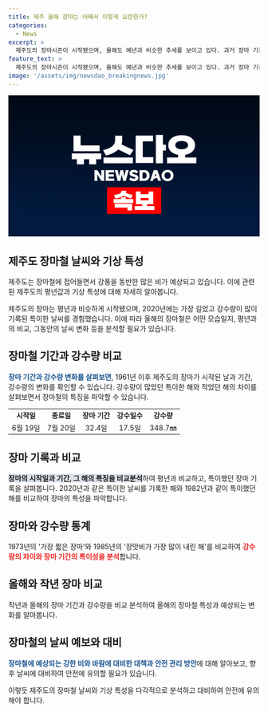 ```yaml
---
title: 제주 올해 장마는 어째서 이렇게 요란한가?
categories:
  - News
excerpt: >
  제주도의 장마시즌이 시작됐으며, 올해도 예년과 비슷한 추세를 보이고 있다. 과거 장마 기간과 강수량에 대한 통계와 함께 올해 장마의 예보를 전하며, 돌풍과 호우로 인한 주의사항을 소개하고 있다. 또한, 폭염이 제주에 영향을 미치지 않을 것으로 전망되며, 안전에 대한 주의를 당부하고 있다. (총 150자)
feature_text: >
  제주도의 장마시즌이 시작됐으며, 올해도 예년과 비슷한 추세를 보이고 있다. 과거 장마 기간과 강수량에 대한 통계와 함께 올해 장마의 예보를 전하며, 돌풍과 호우로 인한 주의사항을 소개하고 있다. 또한, 폭염이 제주에 영향을 미치지 않을 것으로 전망되며, 안전에 대한 주의를 당부하고 있다. (총 150자)
image: '/assets/img/newsdao_breakingnews.jpg'
---
```


<p><img src="/assets/img/newsdao_breakingnews.jpg" alt="firstkoreanews 속보" /></p>

<h2 data-ke-size="size26">제주도 장마철 날씨와 기상 특성</h2>

<p>제주도는 장마철에 접어들면서 강풍을 동반한 많은 비가 예상되고 있습니다. 이에 관련된 제주도의 평년값과 기상 특성에 대해 자세히 알아봅니다. </p>

<p data-ke-size="size16">제주도의 장마는 평년과 비슷하게 시작됐으며, 2020년에는 가장 길었고 강수량이 많이 기록된 특이한 날씨를 경험했습니다. 이에 따라 올해의 장마철은 어떤 모습일지, 평년과의 비교, 그동안의 날씨 변화 등을 분석할 필요가 있습니다.</p>

<h2 data-ke-size="size24">장마철 기간과 강수량 비교</h2>

<p><b><span style="color: #1a5490;">장마 기간과 강수량 변화를 살펴보면</span></b>, 1961년 이후 제주도의 장마가 시작된 날과 기간, 강수량의 변화를 확인할 수 있습니다. 강수량이 많았던 특이한 해와 적었던 해의 차이를 살펴보면서 장마철의 특징을 파악할 수 있습니다.</p>

<table>
  <tr>
    <td style="text-align: center; height: 17px;"><b>시작일</b></td>
    <td style="text-align: center; height: 17px;"><b>종료일</b></td>
    <td style="text-align: center; height: 17px;"><b>장마 기간</b></td>
    <td style="text-align: center; height: 17px;"><b>강수일수</b></td>
    <td style="text-align: center; height: 17px;"><b>강수량</b></td>
  </tr>
  <tr>
    <td style="text-align: center; height: 17px;">6월 19일</td>
    <td style="text-align: center; height: 17px;">7월 20일</td>
    <td style="text-align: center; height: 17px;">32.4일</td>
    <td style="text-align: center; height: 17px;">17.5일</td>
    <td style="text-align: center; height: 17px;">348.7㎜</td>
  </tr>
</table>

<h2 data-ke-size="size24">장마 기록과 비교</h2>

<p><b><span style="background-color: #21538527;">장마의 시작일과 기간, 그 해의 특징을 비교분석</span></b>하여 평년과 비교하고, 특이했던 장마 기록을 살펴봅니다. 2020년과 같은 특이한 날씨를 기록한 해와 1982년과 같이 특이했던 해를 비교하여 장마의 특성을 파악합니다.</p>

<h2 data-ke-size="size24">장마와 강수량 통계</h2>

<p>1973년의 '가장 짧은 장마'와 1985년의 '장맛비가 가장 많이 내린 해'를 비교하여 <b><span style="color: #ee2323;">강수량의 차이와 장마 기간의 특이성을 분석</span></b>합니다.</p>

<h2 data-ke-size="size24">올해와 작년 장마 비교</h2>

<p>작년과 올해의 장마 기간과 강수량을 비교 분석하여 올해의 장마철 특성과 예상되는 변화를 알아봅니다.</p>

<h2 data-ke-size="size24">장마철의 날씨 예보와 대비</h2>

<p><b><span style="color: #1a5490;">장마철에 예상되는 강한 비와 바람에 대비한 대책과 안전 관리 방안</span></b>에 대해 알아보고, 향후 날씨에 대비하여 안전에 유의할 필요가 있습니다.</p>

<p>이렇듯 제주도의 장마철 날씨와 기상 특성을 다각적으로 분석하고 대비하여 안전에 유의해야 합니다.</p>

